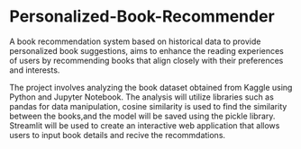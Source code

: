 # Personalized-Book-Recommender
A  book recommendation system based on historical data to provide personalized book suggestions, aims to enhance the reading experiences of users by recommending books that align closely with their preferences and interests.

The project involves analyzing the book dataset obtained from Kaggle using Python and Jupyter Notebook. 
The analysis will utilize libraries such as pandas for data manipulation, cosine similarity is used  to find the similarity between the books,and the model will be saved using the pickle library. 
Streamlit will be used to create an interactive web application that allows users to input book details and recive the recommdations.


